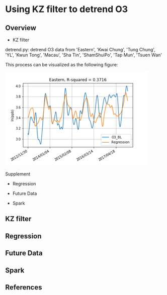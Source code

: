 # Using KZ filter to detrend O3

## Overview
* KZ filter

detrend.py: detrend O3 data from 'Eastern', 'Kwai Chung', 'Tung Chung', 'YL', 'Kwun Tong', 'Macau', 'Sha Tin', 'ShamShuiPo', 'Tap Mun', 'Tsuen Wan'

This process can be visualized as the following figure:

<img src="./5 Year Regression Result/Eastern.png" width="450">

Supplement

* Regression

* Future Data

* Spark


## KZ filter

## Regression

## Future Data

## Spark

## References



